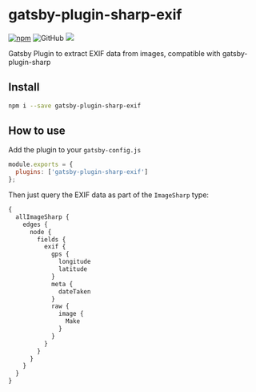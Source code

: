 # gatsby-plugin-sharp-exif

[![npm](https://img.shields.io/npm/v/gatsby-plugin-sharp-exif)](https://www.npmjs.com/package/gatsby-plugin-sharp-exif) ![GitHub](https://img.shields.io/github/license/thomasgassmann/gatsby-plugin-sharp-exif) ![](https://github.com/thomasgassmann/gatsby-plugin-sharp-exif/workflows/release/badge.svg)

Gatsby Plugin to extract EXIF data from images, compatible with gatsby-plugin-sharp

## Install

```sh
npm i --save gatsby-plugin-sharp-exif
```

## How to use

Add the plugin to your `gatsby-config.js`

```js
module.exports = {
  plugins: ['gatsby-plugin-sharp-exif']
};
```

Then just query the EXIF data as part of the `ImageSharp` type:

```graphql
{
  allImageSharp {
    edges {
      node {
        fields {
          exif {
            gps {
              longitude
              latitude
            }
            meta {
              dateTaken
            }
            raw {
              image {
                Make
              }
            }
          }
        }
      }
    }
  }
}
```
